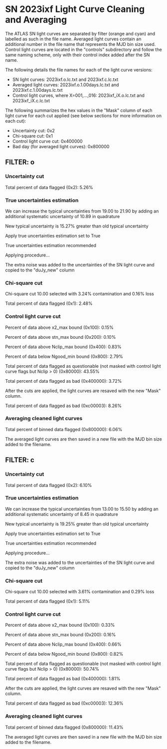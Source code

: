 # SN 2023ixf Light Curve Cleaning and Averaging

The ATLAS SN light curves are separated by filter (orange and cyan) and labelled as such in the file name. Averaged light curves contain an additional number in the file name that represents the MJD bin size used. Control light curves are located in the "controls" subdirectory and follow the same naming scheme, only with their control index added after the SN name.

The following details the file names for each of the light curve versions:
- SN light curves: 2023ixf.o.lc.txt and 2023ixf.c.lc.txt
- Averaged light curves: 2023ixf.o.1.00days.lc.txt and 2023ixf.c.1.00days.lc.txt
- Control light curves, where X=001,...,016: 2023ixf_iX.o.lc.txt and 2023ixf_iX.c.lc.txt

The following summarizes the hex values in the "Mask" column of each light curve for each cut applied (see below sections for more information on each cut): 
- Uncertainty cut: 0x2
- Chi-square cut: 0x1
- Control light curve cut: 0x400000
- Bad day (for averaged light curves): 0x800000

## FILTER: o

### Uncertainty cut
Total percent of data flagged (0x2): 5.26%

### True uncertainties estimation
We can increase the typical uncertainties from 19.00 to 21.90 by adding an additional systematic uncertainty of 10.89 in quadrature

New typical uncertainty is 15.27% greater than old typical uncertainty

Apply true uncertainties estimation set to True

True uncertainties estimation recommended

Applying procedure...

The extra noise was added to the uncertainties of the SN light curve and copied to the "duJy_new" column


### Chi-square cut
Chi-square cut 10.00 selected with 3.24% contamination and 0.16% loss

Total percent of data flagged (0x1): 2.48%

### Control light curve cut
Percent of data above x2_max bound (0x100): 0.15%

Percent of data above stn_max bound (0x200): 0.10%

Percent of data above Nclip_max bound (0x400): 0.83%

Percent of data below Ngood_min bound (0x800): 2.79%

Total percent of data flagged as questionable (not masked with control light curve flags but Nclip > 0) (0x80000): 43.55%

Total percent of data flagged as bad (0x400000): 3.72%

After the cuts are applied, the light curves are resaved with the new "Mask" column.

Total percent of data flagged as bad (0xc00003): 8.26%

### Averaging cleaned light curves
Total percent of binned data flagged (0x800000): 6.06%

The averaged light curves are then saved in a new file with the MJD bin size added to the filename.

## FILTER: c

### Uncertainty cut
Total percent of data flagged (0x2): 6.10%

### True uncertainties estimation
We can increase the typical uncertainties from 13.00 to 15.50 by adding an additional systematic uncertainty of 8.45 in quadrature

New typical uncertainty is 19.25% greater than old typical uncertainty

Apply true uncertainties estimation set to True

True uncertainties estimation recommended

Applying procedure...

The extra noise was added to the uncertainties of the SN light curve and copied to the "duJy_new" column

### Chi-square cut
Chi-square cut 10.00 selected with 3.61% contamination and 0.29% loss

Total percent of data flagged (0x1): 5.11%

### Control light curve cut
Percent of data above x2_max bound (0x100): 0.33%

Percent of data above stn_max bound (0x200): 0.16%

Percent of data above Nclip_max bound (0x400): 0.66%

Percent of data below Ngood_min bound (0x800): 0.82%

Total percent of data flagged as questionable (not masked with control light curve flags but Nclip > 0) (0x80000): 50.74%

Total percent of data flagged as bad (0x400000): 1.81%

After the cuts are applied, the light curves are resaved with the new "Mask" column.

Total percent of data flagged as bad (0xc00003): 12.36%

### Averaging cleaned light curves
Total percent of binned data flagged (0x800000): 11.43%

The averaged light curves are then saved in a new file with the MJD bin size added to the filename.